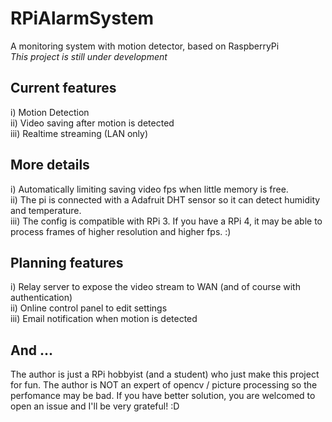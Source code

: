 # RPiAlarmSystem
A monitoring system with motion detector, based on RaspberryPi  
*This project is still under development*  

## Current features
i) Motion Detection  
ii) Video saving after motion is detected  
iii) Realtime streaming (LAN only)  

## More details
i) Automatically limiting saving video fps when little memory is free.  
ii) The pi is connected with a Adafruit DHT sensor so it can detect humidity and temperature.  
iii) The config is compatible with RPi 3. If you have a RPi 4, it may be able to process frames of higher resolution and higher fps. :)  

## Planning features
i) Relay server to expose the video stream to WAN (and of course with authentication)  
ii) Online control panel to edit settings  
iii) Email notification when motion is detected  

## And ...
The author is just a RPi hobbyist (and a student) who just make this project for fun. The author is NOT an expert of opencv / picture processing so the perfomance may be bad. If you have better solution, you are welcomed to open an issue and I'll be very grateful! :D  
